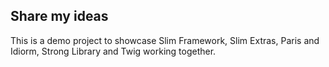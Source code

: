 ## Share my ideas

This is a demo project to showcase Slim Framework, Slim Extras, Paris and Idiorm, Strong Library and Twig working together.